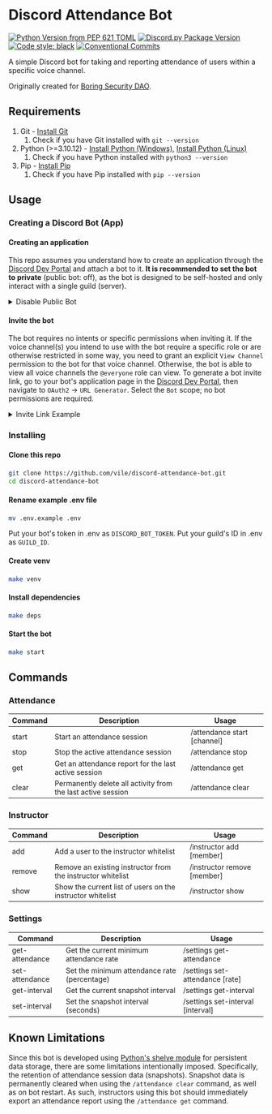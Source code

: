 # Discord Attendance Bot

[![Python Version from PEP 621 TOML](https://img.shields.io/python/required-version-toml?tomlFilePath=https%3A%2F%2Fraw.githubusercontent.com%2Fvile%2Fdiscord-attendance-bot%2Fmaster%2Fpyproject.toml)](https://www.python.org/)
[![Discord.py Package Version](https://img.shields.io/badge/discord.py-2.3.2-green)](https://github.com/Rapptz/discord.py)
[![Code style: black](https://img.shields.io/badge/code%20style-black-000000.svg)](https://github.com/psf/black)
[![Conventional Commits](https://img.shields.io/badge/Conventional%20Commits-1.0.0-%23FE5196?logo=conventionalcommits&logoColor=white)](https://conventionalcommits.org)

A simple Discord bot for taking and reporting attendance of users within a specific voice channel.

Originally created for [Boring Security DAO](https://twitter.com/BoringSecDAO).

## Requirements

1. Git - [Install Git](https://git-scm.com/book/en/v2/Getting-Started-Installing-Git)
   1. Check if you have Git installed with `git --version`
2. Python (>=3.10.12) - [Install Python (Windows)](https://www.python.org/downloads/windows/), [Install Python (Linux)](https://docs.python.org/3/using/unix.html)
   1. Check if you have Python installed with `python3 --version`
3. Pip - [Install Pip](https://pip.pypa.io/en/stable/installation/)
   1. Check if you have Pip installed with `pip --version`

## Usage

### Creating a Discord Bot (App)

#### Creating an application

This repo assumes you understand how to create an application through the [Discord Dev Portal](https://discord.com/developers/applications) and attach a bot to it.
**It is recommended to set the bot to private** (public bot: off), as the bot is designed to be self-hosted and only interact with a single guild (server).

<details>
<summary>Disable Public Bot</summary>

![Disable your bot's Public Bot flag in the Discord Dev Portal](./images/1-disable-public-bot.jpg)

</details>

#### Invite the bot

The bot requires no intents or specific permissions when inviting it.
If the voice channel(s) you intend to use with the bot require a specific role or are otherwise restricted in some way, you need to grant an explicit `View Channel` permission to the bot for that voice channel.
Otherwise, the bot is able to view all voice channels the `@everyone` role can view.
To generate a bot invite link, go to your bot's application page in the [Discord Dev Portal](https://discord.com/developers/applications), then navigate to `OAuth2` -> `URL Generator`.
Select the `Bot` scope; no bot permissions are required.

<details>
<summary>Invite Link Example</summary>

![Discord bot invite link](./images/2-bot-invite-link.jpg)

</details>

### Installing

#### Clone this repo

```bash
git clone https://github.com/vile/discord-attendance-bot.git
cd discord-attendance-bot
```

#### Rename example .env file

```bash
mv .env.example .env
```

Put your bot's token in .env as `DISCORD_BOT_TOKEN`.
Put your guild's ID in .env as `GUILD_ID`.

#### Create venv

```bash
make venv
```

#### Install dependencies

```bash
make deps
```

#### Start the bot

```bash
make start
```

## Commands

### Attendance

| Command | Description                                                  | Usage                         |
| ------- | ------------------------------------------------------------ | ----------------------------- |
| start   | Start an attendance session                                  | /attendance start \[channel\] |
| stop    | Stop the active attendance session                           | /attendance stop              |
| get     | Get an attendance report for the last active session         | /attendance get               |
| clear   | Permanently delete all activity from the last active session | /attendance clear             |

### Instructor

| Command | Description                                                 | Usage                         |
| ------- | ----------------------------------------------------------- | ----------------------------- |
| add     | Add a user to the instructor whitelist                      | /instructor add \[member\]    |
| remove  | Remove an existing instructor from the instructor whitelist | /instructor remove \[member\] |
| show    | Show the current list of users on the instructor whitelist  | /instructor show              |

### Settings

| Command        | Description                                  | Usage                               |
| -------------- | -------------------------------------------- | ----------------------------------- |
| get-attendance | Get the current minimum attendance rate      | /settings get-attendance            |
| set-attendance | Set the minimum attendance rate (percentage) | /settings set-attendance \[rate\]   |
| get-interval   | Get the current snapshot interval            | /settings get-interval              |
| set-interval   | Set the snapshot interval (seconds)          | /settings set-interval \[interval\] |

## Known Limitations

Since this bot is developed using [Python's shelve module](https://docs.python.org/3/library/shelve.html) for persistent data storage, there are some limitations intentionally imposed. 
Specifically, the retention of attendance session data (snapshots).
Snapshot data is permanently cleared when using the `/attendance clear` command, as well as on bot restart.
As such, instructors using this bot should immediately export an attendance report using the `/attendance get` command.

